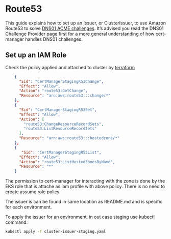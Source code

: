 # Route53
This guide explains how to set up an Issuer, or ClusterIssuer, to use Amazon Route53 to solve [DNS01 ACME challenges](https://cert-manager.io/docs/configuration/acme/dns01/). It’s advised you read the DNS01 Challenge Provider page first for a more general understanding of how cert-manager handles DNS01 challenges.

## Set up an IAM Role
Check the policy applied and attached to cluster by [terraform](https://gitlab.ops.connatix.com/connatix/infra/Connatix.DevOps.Terraform/-/blob/master/aws/platforms/eks/modules/iam-policies/all.json
)

```json
    {
      "Sid": "CertManagerStagingR53Change",
      "Effect": "Allow",
      "Action": "route53:GetChange",
      "Resource": "arn:aws:route53:::change/*"
    },
    {
      "Sid": "CertManagerStagingR53Set",
      "Effect": "Allow",
      "Action": [
        "route53:ChangeResourceRecordSets",
        "route53:ListResourceRecordSets"
      ],
      "Resource": "arn:aws:route53:::hostedzone/*"
    },
    {
       "Sid": "CertManagerStagingR53List",
      "Effect": "Allow",
      "Action": "route53:ListHostedZonesByName",
      "Resource": "*"
    }

```

The permission to cert-manager for interacting with the zone is done by the EKS role that is attache as iam profile with above policy. There is no need to create assume role policy.

The issuer is can be found in same location as README.md and is specific for each environment. 

To apply the issuer for an environment, in out case staging use kubectl command:
```bash
kubectl apply -f cluster-issuer-staging.yaml
```